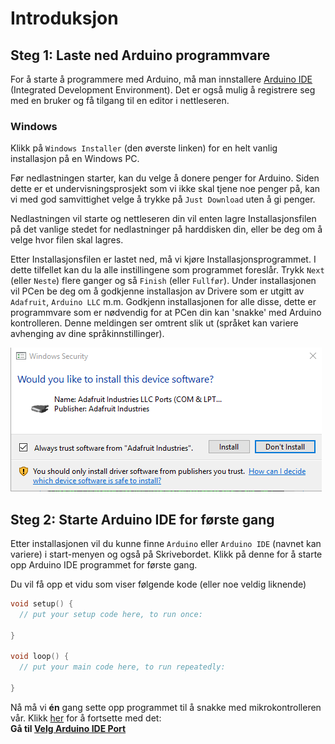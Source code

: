 # Introduksjon

## Steg 1: Laste ned Arduino programmvare

For å starte å programmere med Arduino, må man innstallere
[Arduino IDE](https://www.arduino.cc/en/Main/Software) (Integrated Development Environment).
Det er også mulig å registrere seg med en bruker og få tilgang til en editor i
nettleseren.

### Windows

Klikk på `Windows Installer` (den øverste linken) for en helt vanlig
installasjon på en Windows PC.

Før nedlastningen starter, kan du velge å donere penger for Arduino. Siden
dette er et undervisningsprosjekt som vi ikke skal tjene noe penger på, kan vi
med god samvittighet velge å trykke på `Just Download` uten å gi penger.

Nedlastningen vil starte og nettleseren din vil enten lagre Installasjonsfilen
på det vanlige stedet for nedlastninger på harddisken din, eller be deg om å
velge hvor filen skal lagres.

Etter Installasjonsfilen er lastet ned, må vi kjøre Installasjonsprogrammet.
I dette tilfellet kan du la alle instillingene som programmet foreslår. Trykk
`Next` (eller `Neste`) flere ganger og så `Finish` (eller `Fullfør`). Under
installasjonen vil PCen be deg om å godkjenne installasjon av Drivere som er
utgitt av `Adafruit`, `Arduino LLC` m.m. Godkjenn installasjonen for alle disse, dette er
programmvare som er nødvendig for at PCen din kan 'snakke' med Arduino
kontrolleren. Denne meldingen ser omtrent slik ut (språket kan variere
avhenging av dine språkinnstillinger).

![Arduino driver installasjon][Arduino-Driver-Install-Windows-Security]

## Steg 2: Starte Arduino IDE for første gang

Etter installasjonen vil du kunne finne `Arduino` eller `Arduino IDE` (navnet
kan variere) i start-menyen og også på Skrivebordet. Klikk på denne for å starte
opp Arduino IDE programmet for første gang.

Du vil få opp et vidu som viser følgende kode (eller noe veldig liknende)

``` cpp
void setup() {
  // put your setup code here, to run once:

}

void loop() {
  // put your main code here, to run repeatedly:

}
```

Nå må vi **én** gang sette opp programmet til å snakke med mikrokontrolleren
vår. Klikk [her](Arduino-IDE-Select-Port) for å fortsette med det:  
**Gå til [Velg Arduino IDE Port](Arduino-IDE-Select-Port)**

[Arduino-Driver-Install-Windows-Security]: Arduino-Driver-Install-Windows-Security.PNG
